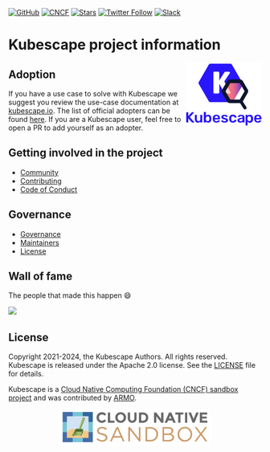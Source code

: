 [![GitHub](https://img.shields.io/github/license/kubescape/kubescape)](https://github.com/kubescape/kubescape/blob/master/LICENSE)
[![CNCF](https://shields.io/badge/CNCF-Sandbox%20project-blue?logo=linux-foundation&style=flat)](https://landscape.cncf.io/card-mode?project=sandbox&selected=kubescape)
[![Stars](https://img.shields.io/github/stars/kubescape/kubescape?style=social)](https://github.com/kubescape/kubescape/stargazers)
[![Twitter Follow](https://img.shields.io/twitter/follow/kubescape?style=social)](https://twitter.com/kubescape)
[![Slack](https://img.shields.io/badge/slack-kubescape-blueviolet?logo=slack)](https://cloud-native.slack.com/archives/C04EY3ZF9GE)

# Kubescape project information

<picture>
  <source media="(prefers-color-scheme: dark)" srcset="https://raw.githubusercontent.com/cncf/artwork/master/projects/kubescape/stacked/white/kubescape-stacked-white.svg" width="150">
  <source media="(prefers-color-scheme: light)" srcset="https://raw.githubusercontent.com/cncf/artwork/master/projects/kubescape/stacked/color/kubescape-stacked-color.svg" width="150">
  <img alt="Kubescape logo" align="right" src="https://raw.githubusercontent.com/cncf/artwork/master/projects/kubescape/stacked/color/kubescape-stacked-color.svg" width="150">
</picture>

## Adoption

If you have a use case to solve with Kubescape we suggest you review the use-case documentation at [kubescape.io](https://kubescape.io).
The list of official adopters can be found [here](ADOPTERS.md). If you are a Kubescape user, feel free to open a PR to add yourself as an adopter.

## Getting involved in the project

* [Community](COMMUNITY.md)
* [Contributing](CONTRIBUTING.md)
* [Code of Conduct](CODE_OF_CONDUCT.md)

## Governance

* [Governance](GOVERNANCE.md)
* [Maintainers](MAINTAINERS.md)
* [License](LICENSE)


## Wall of fame

The people that made this happen 😄

<a href = "https://github.com/kubescape/kubescape/graphs/contributors">
  <img src = "https://contrib.rocks/image?repo=kubescape/kubescape"/>
</a>

## License

Copyright 2021-2024, the Kubescape Authors. All rights reserved. Kubescape is released under the Apache 2.0 license. See the [LICENSE](LICENSE) file for details.

Kubescape is a [Cloud Native Computing Foundation (CNCF) sandbox project](https://www.cncf.io/sandbox-projects/) and was contributed by [ARMO](https://www.armosec.io/?utm_source=github&utm_medium=repository).

<div align="center">
    <img src="https://raw.githubusercontent.com/cncf/artwork/master/other/cncf-sandbox/horizontal/color/cncf-sandbox-horizontal-color.svg" width="300" alt="CNCF Sandbox Project">
</div>
